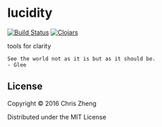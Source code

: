 # lucidity

[![Build Status](https://travis-ci.org/tahto/lucidity.png?branch=master)](https://travis-ci.org/tahto/lucidity)
[![Clojars](https://img.shields.io/clojars/v/tahto/lucidity.svg)](https://clojars.org/tahto/lucid)

tools for clarity

    See the world not as it is but as it should be.
	- Glee

## License

Copyright © 2016 Chris Zheng

Distributed under the MIT License
